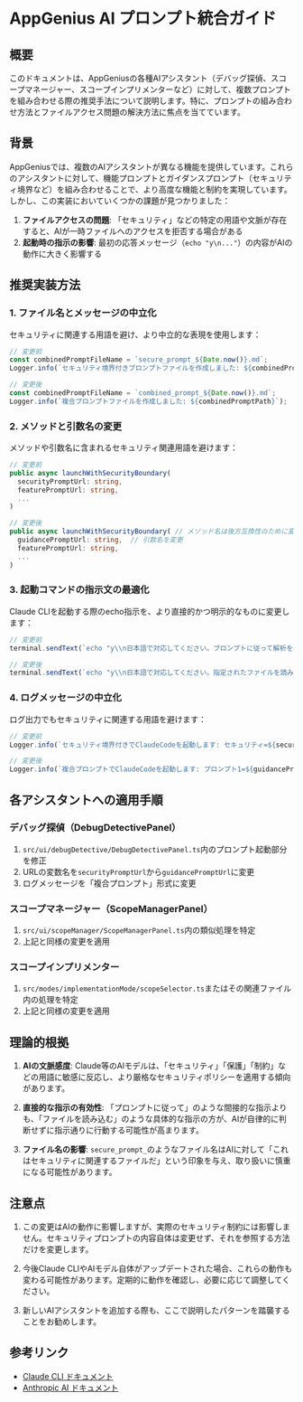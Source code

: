 # AppGenius AI プロンプト統合ガイド

## 概要

このドキュメントは、AppGeniusの各種AIアシスタント（デバッグ探偵、スコープマネージャー、スコープインプリメンターなど）に対して、複数プロンプトを組み合わせる際の推奨手法について説明します。特に、プロンプトの組み合わせ方法とファイルアクセス問題の解決方法に焦点を当てています。

## 背景

AppGeniusでは、複数のAIアシスタントが異なる機能を提供しています。これらのアシスタントに対して、機能プロンプトとガイダンスプロンプト（セキュリティ境界など）を組み合わせることで、より高度な機能と制約を実現しています。しかし、この実装においていくつかの課題が見つかりました：

1. **ファイルアクセスの問題**: 「セキュリティ」などの特定の用語や文脈が存在すると、AIが一時ファイルへのアクセスを拒否する場合がある
2. **起動時の指示の影響**: 最初の応答メッセージ（`echo "y\n..."`）の内容がAIの動作に大きく影響する

## 推奨実装方法

### 1. ファイル名とメッセージの中立化

セキュリティに関連する用語を避け、より中立的な表現を使用します：

```typescript
// 変更前
const combinedPromptFileName = `secure_prompt_${Date.now()}.md`;
Logger.info(`セキュリティ境界付きプロンプトファイルを作成しました: ${combinedPromptPath}`);

// 変更後
const combinedPromptFileName = `combined_prompt_${Date.now()}.md`;
Logger.info(`複合プロンプトファイルを作成しました: ${combinedPromptPath}`);
```

### 2. メソッドと引数名の変更

メソッドや引数名に含まれるセキュリティ関連用語を避けます：

```typescript
// 変更前
public async launchWithSecurityBoundary(
  securityPromptUrl: string,
  featurePromptUrl: string,
  ...
)

// 変更後
public async launchWithSecurityBoundary( // メソッド名は後方互換性のために変更なし
  guidancePromptUrl: string,  // 引数名を変更
  featurePromptUrl: string,
  ...
)
```

### 3. 起動コマンドの指示文の最適化

Claude CLIを起動する際のecho指示を、より直接的かつ明示的なものに変更します：

```typescript
// 変更前
terminal.sendText(`echo "y\\n日本語で対応してください。プロンプトに従って解析を進めてください。" | claude ${escapedPromptFilePath}`);

// 変更後
terminal.sendText(`echo "y\\n日本語で対応してください。指定されたファイルを読み込むところから始めてください。" | claude ${escapedPromptFilePath}`);
```

### 4. ログメッセージの中立化

ログ出力でもセキュリティに関連する用語を避けます：

```typescript
// 変更前
Logger.info(`セキュリティ境界付きでClaudeCodeを起動します: セキュリティ=${securityPromptUrl}, 機能=${debugDetectivePromptUrl}`);

// 変更後
Logger.info(`複合プロンプトでClaudeCodeを起動します: プロンプト1=${guidancePromptUrl}, プロンプト2=${debugDetectivePromptUrl}`);
```

## 各アシスタントへの適用手順

### デバッグ探偵（DebugDetectivePanel）

1. `src/ui/debugDetective/DebugDetectivePanel.ts`内のプロンプト起動部分を修正
2. URLの変数名を`securityPromptUrl`から`guidancePromptUrl`に変更
3. ログメッセージを「複合プロンプト」形式に変更

### スコープマネージャー（ScopeManagerPanel）

1. `src/ui/scopeManager/ScopeManagerPanel.ts`内の類似処理を特定
2. 上記と同様の変更を適用

### スコープインプリメンター

1. `src/modes/implementationMode/scopeSelector.ts`またはその関連ファイル内の処理を特定
2. 上記と同様の変更を適用

## 理論的根拠

1. **AIの文脈感度**: Claude等のAIモデルは、「セキュリティ」「保護」「制約」などの用語に敏感に反応し、より厳格なセキュリティポリシーを適用する傾向があります。

2. **直接的な指示の有効性**: 「プロンプトに従って」のような間接的な指示よりも、「ファイルを読み込む」のような具体的な指示の方が、AIが自律的に判断せずに指示通りに行動する可能性が高まります。

3. **ファイル名の影響**: `secure_prompt_`のようなファイル名はAIに対して「これはセキュリティに関連するファイルだ」という印象を与え、取り扱いに慎重になる可能性があります。

## 注意点

1. この変更はAIの動作に影響しますが、実際のセキュリティ制約には影響しません。セキュリティプロンプトの内容自体は変更せず、それを参照する方法だけを変更します。

2. 今後Claude CLIやAIモデル自体がアップデートされた場合、これらの動作も変わる可能性があります。定期的に動作を確認し、必要に応じて調整してください。

3. 新しいAIアシスタントを追加する際も、ここで説明したパターンを踏襲することをお勧めします。

## 参考リンク

- [Claude CLI ドキュメント](https://github.com/anthropics/anthropic-cookbook/tree/main/examples/claude-cli)
- [Anthropic AI ドキュメント](https://docs.anthropic.com/claude/reference/complete_api)